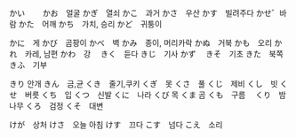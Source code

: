 
かい　　
かお　얼굴
かぎ　열쇠
かこ　과거
かさ　우산
かす　빌려주다
かせ゛바람
かた　어깨
かち　가치, 승리
かど　귀퉁이


かに　게
かび　곰팡이
かべ　벽
かみ　종이, 머리카락
かぬ　거북
かも　오리
かれ　카레, 남편
かわ　강　
きく　듣다
きじ　기사
かず　
きそ　기초
きた　북쪽
きふ　기부


きり 안개
きん　금,균
くき　줄기,쿠키
くぎ　못
くさ　풀
くじ　제비
くし　빗
くせ　버릇
くち　입
くつ　신발
くに　나라
くび  목
くま  곰
くも　구름　
くり　밤나무
くろ　검정
くそ　대변


けが　상처
けさ　오늘 아침
けす　끄다
こす　넘다
こえ　소리